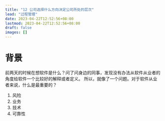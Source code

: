 ```yaml
---
title: "12 公司选择什么方向决定公司所处的层次"
lead: "过程管理"
date: 2023-04-22T12:52:56+08:00
lastmod: 2023-04-22T12:52:56+08:00
draft: false
images: []
---
```


# 背景
前两天的时候在想软件是什么？问了问身边的同事，发现没有办法从软件从业者的角度给软件一个比较好的解释或者定义。
所以，就像了一个问题。对于软件从业者来说，什么是最重要的？
1. 风险
2. 业务
3. 技术
4. 可靠性

# 
